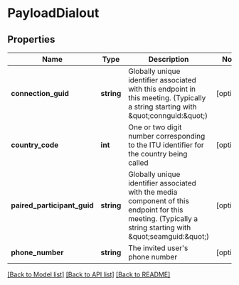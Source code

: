 # PayloadDialout

## Properties
Name | Type | Description | Notes
------------ | ------------- | ------------- | -------------
**connection_guid** | **string** | Globally unique identifier associated with this endpoint in this meeting. (Typically a string starting with \&quot;connguid:\&quot;) | [optional] 
**country_code** | **int** | One or two digit number corresponding to the ITU identifier for the country being called | [optional] 
**paired_participant_guid** | **string** | Globally unique identifier associated with the media component of this endpoint for this meeting.  (Typically a string starting with \&quot;seamguid:\&quot;) | [optional] 
**phone_number** | **string** | The invited user&#39;s phone number | [optional] 

[[Back to Model list]](../README.md#documentation-for-models) [[Back to API list]](../README.md#documentation-for-api-endpoints) [[Back to README]](../README.md)


